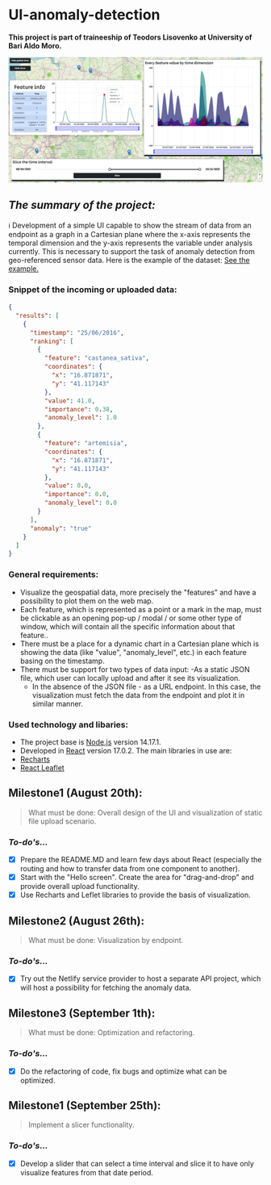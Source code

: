 # UI-anomaly-detection #

**This project is part of traineeship of Teodors Lisovenko at University of Bari Aldo Moro.**

![title-picture](title-picture.PNG)

## *The summary of the project:* ##

:information_source: Development of a simple UI capable to show the stream of data from an endpoint as a graph in a Cartesian plane where the x-axis represents the temporal dimension and the y-axis represents the variable under analysis currently. This is necessary to support the task of anomaly detection from geo-referenced sensor data. Here is the example of the dataset: [See the example.](data-example.json)

### Snippet of the incoming or uploaded data:
```json
{
  "results": [
    {
      "timestamp": "25/06/2016",
      "ranking": [
        {
          "feature": "castanea_sativa",
          "coordinates": {
            "x": "16.871871",
            "y": "41.117143"
          },
          "value": 41.0,
          "importance": 0.38,
          "anomaly_level": 1.0
        },
        {
          "feature": "artemisia",
          "coordinates": {
            "x": "16.871871",
            "y": "41.117143"
          },
          "value": 0.0,
          "importance": 0.0,
          "anomaly_level": 0.0
        }
      ],
      "anomaly": "true"
    }
  ]
}

```

### General requirements: ###

- Visualize the geospatial data, more precisely the "features" and have a possibility to plot them on the web map.
- Each feature, which is represented as a point or a mark in the map, must be clickable as an opening pop-up / modal / or some other type of window, which will contain all the specific information about that feature.. 
- There must be a place for a dynamic chart in a Cartesian plane which is showing the data (like "value", "anomaly_level", etc.) in each feature basing on the timestamp. 
- There must be support for two types of data input:
    -As a static JSON file, which user can locally upload and after it see its visualization.
    - In the absence of the JSON file - as a URL endpoint. In this case, the visualization must fetch the data from the endpoint and plot it in similar manner. 

### Used technology and libaries: ###

* The project base is [Node.js](https://nodejs.org/en/) version 14.17.1.
* Developed in [React](https://reactjs.org/) version 17.0.2.
The main libraries in use are:
* [Recharts](https://recharts.org/en-US//)
* [React Leaflet](https://react-leaflet.js.org/)
## Milestone1 (August 20th): ##

> What must be done: Overall design of the UI and visualization of static file upload scenario.
### *To-do's...* ###

- [x] Prepare the README.MD and learn few days about React (especially the routing and how to transfer data from one component to another).
- [x] Start with the "Hello screen". Create the area for "drag-and-drop" and provide overall upload functionality.
- [x] Use Recharts and Leflet libraries to provide the basis of visualization.

## Milestone2 (August 26th): ##

> What must be done: Visualization by endpoint.
### *To-do's...* ###

- [x] Try out the Netlify service provider to host a separate API project, which will host a possibility for fetching the anomaly data.
## Milestone3 (September 1th): ##

> What must be done: Optimization and refactoring.
### *To-do's...* ###

- [x] Do the refactoring of code, fix bugs and optimize what can be optimized.   

## Milestone1 (September 25th): ##

> Implement a slicer functionality. 
### *To-do's...* ###

- [x] Develop a slider that can select a time interval and slice it to have only visualize features from that date period.
